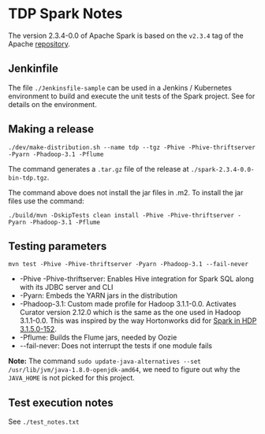 # TDP Spark Notes

The version 2.3.4-0.0 of Apache Spark is based on the `v2.3.4` tag of the Apache [repository](https://github.com/apache/spark/tree/v2.3.4).

## Jenkinfile

The file `./Jenkinsfile-sample` can be used in a Jenkins / Kubernetes environment to build and execute the unit tests of the Spark project. See []() for details on the environment.

## Making a release

```
./dev/make-distribution.sh --name tdp --tgz -Phive -Phive-thriftserver -Pyarn -Phadoop-3.1 -Pflume
```

The command generates a `.tar.gz` file of the release at `./spark-2.3.4-0.0-bin-tdp.tgz`.

The command above does not install the jar files in .m2. To install the jar files use the command:

```
./build/mvn -DskipTests clean install -Phive -Phive-thriftserver -Pyarn -Phadoop-3.1 -Pflume
```

## Testing parameters

```
mvn test -Phive -Phive-thriftserver -Pyarn -Phadoop-3.1 --fail-never
```

- -Phive -Phive-thriftserver: Enables Hive integration for Spark SQL along with its JDBC server and CLI
- -Pyarn: Embeds the YARN jars in the distribution
- -Phadoop-3.1: Custom made profile for Hadoop 3.1.1-0.0. Activates Curator version 2.12.0 which is the same as the one used in Hadoop 3.1.1-0.0. This was inspired by the way Hortonworks did for [Spark in HDP 3.1.5.0-152](https://github.com/hortonworks/spark2-release/blob/HDP-3.1.5.0-152-tag/pom.xml).
- -Pflume: Builds the Flume jars, needed by Oozie
- --fail-never: Does not interrupt the tests if one module fails

**Note:** The command `sudo update-java-alternatives --set /usr/lib/jvm/java-1.8.0-openjdk-amd64`, we need to figure out why the `JAVA_HOME` is not picked for this project.

## Test execution notes

See `./test_notes.txt`

